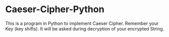 # Caeser-Cipher-Python
This is a program in Python to implement Caeser Cipher. 
Remember your Key (key shifts). It will be asked during decryption of your encrypted String.
